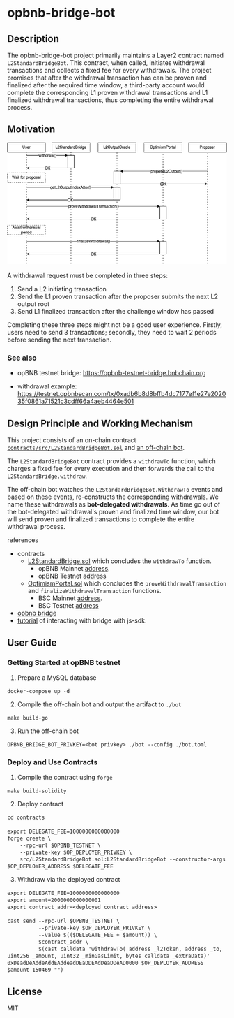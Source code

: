 # opbnb-bridge-bot

## Description

The opbnb-bridge-bot project primarily maintains a Layer2 contract named `L2StandardBridgeBot`. This contract, when called, initiates withdrawal transactions and collects a fixed fee for every withdrawals. The project promises that after the withdrawal transaction has can be proven and finalized after the required time window, a third-party account would complete the corresponding L1 proven withdrawal transactions and L1 finalized withdrawal transactions, thus completing the entire withdrawal process.

## Motivation

![image](./assets/optimism-withdraw-flow.png)

A withdrawal request must be completed in three steps:

1. Send a L2 initiating transaction
2. Send the L1 proven transaction after the proposer submits the next L2 output root
3. Send L1 finalized transaction after the challenge window has passed

Completing these three steps might not be a good user experience. Firstly, users need to send 3 transactions; secondly, they need to wait 2 periods before sending the next transaction.

### See also

- opBNB testnet bridge: https://opbnb-testnet-bridge.bnbchain.org

- withdrawal example: https://testnet.opbnbscan.com/tx/0xadb6b8d8bffb4dc7177ef1e27e202035f0861a71521c3cdff66a4aeb4464e501

## Design Principle and Working Mechanism

This project consists of an on-chain contract [`contracts/src/L2StandardBridgeBot.sol`](contracts/src/L2StandardBridgeBot.sol) and [an off-chain bot](./cmd/bot/run.go#L67-L68).

The `L2StandardBridgeBot` contract provides a `withdrawTo` function, which charges a fixed fee for every execution and then forwards the call to the `L2StandardBridge.withdraw`.

The off-chain bot watches the `L2StandardBridgeBot.WithdrawTo` events and based on these events, re-constructs the corresponding withdrawals. We name these withdrawals as **bot-delegated withdrawals**. As time go out of the bot-delegated withdrawal's proven and finalized time window, our bot will send proven and finalized transactions to complete the entire withdrawal process.

references
- contracts
    - [L2StandardBridge.sol](https://github.com/bnb-chain/opbnb/blob/v0.2.2/packages/contracts-bedrock/contracts/L2/L2StandardBridge.sol#L105-L129) which concludes the `withdrawTo` function.
      - opBNB Mainnet [address](https://opbnbscan.com/address/0x4200000000000000000000000000000000000010).
      - opBNB Testnet [address](https://testnet.opbnbscan.com/address/0x4200000000000000000000000000000000000010)
    - [OptimismPortal.sol](https://github.com/bnb-chain/opbnb/blob/v0.2.2/packages/contracts-bedrock/contracts/L1/OptimismPortal.sol) which concludes the `proveWithdrawalTransaction` and `finalizeWithdrawalTransaction` functions.
      - BSC Mainnet [address](https://bscscan.com/address/0x1876EA7702C0ad0C6A2ae6036DE7733edfBca519).
      - BSC Testnet [address](https://testnet.bscscan.com/address/0x4386c8abf2009ac0c263462da568dd9d46e52a31)
- [opbnb bridge](https://opbnb-bridge.bnbchain.org)
- [tutorial](https://github.com/ethereum-optimism/optimism-tutorial/blob/main/cross-dom-bridge-erc20/README.md) of interacting with bridge with js-sdk.

## User Guide

### Getting Started at opBNB testnet

1. Prepare a MySQL database

```
docker-compose up -d
```

2. Compile the off-chain bot and output the artifact to `./bot`

```
make build-go
```

3. Run the off-chain bot

```
OPBNB_BRIDGE_BOT_PRIVKEY=<bot privkey> ./bot --config ./bot.toml
```

### Deploy and Use Contracts

1. Compile the contract using `forge`

```
make build-solidity
```

2. Deploy contract

```
cd contracts

export DELEGATE_FEE=1000000000000000
forge create \
    --rpc-url $OPBNB_TESTNET \
    --private-key $OP_DEPLOYER_PRIVKEY \
    src/L2StandardBridgeBot.sol:L2StandardBridgeBot --constructor-args $OP_DEPLOYER_ADDRESS $DELEGATE_FEE
```

3. Withdraw via the deployed contract

```
export DELEGATE_FEE=1000000000000000
export amount=2000000000000001
export contract_addr=<deployed contract address>

cast send --rpc-url $OPBNB_TESTNET \
          --private-key $OP_DEPLOYER_PRIVKEY \
          --value $(($DELEGATE_FEE + $amount)) \
          $contract_addr \
          $(cast calldata 'withdrawTo( address _l2Token, address _to, uint256 _amount, uint32 _minGasLimit, bytes calldata _extraData)' 0xDeadDeAddeAddEAddeadDEaDDEAdDeaDDeAD0000 $OP_DEPLOYER_ADDRESS $amount 150469 "")
```

## License

MIT
